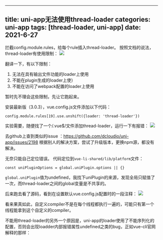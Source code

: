
---
title: uni-app无法使用thread-loader
categories: uni-app
tags: [thread-loader, uni-app]
date: 2021-6-27
---

拦截config.module.rules，给每个rule插入thread-loader。
按照文档的说法，thread-loader有使用限制：
![](https://gitee.com/ndrkjvmkl/picture/raw/master/2021-8-7/1628307624782-image.png)

翻译一下，有以下限制：
1. 无法在具有输出文件功能的loader上使用
2. 不能在plugin生成的loader上使）
3. 不能在访问了webpack配置的loader上使用

暂时先不理会这些限制，先让它跑起来。

 安装最新版（3.0.3），vue.config.js文件添加以下代码：
 ```
config.module.rules[19].use.unshift({loader: 'thread-loader'})
```

实验需要，随便找了一个/\.vue$/文件添加thread-loader，运行一下有报错：
![](https://gitee.com/ndrkjvmkl/picture/raw/master/2021-8-7/1628307666164-image.png)

去github上查到类似的issue ：https://github.com/dcloudio/uni-app/issues/2198
根据别人的解决方案，尝试了升级版本，更换npm源，都没有解决。

无奈只能自己定位错误。
代码定位到`vue-li-shared/lib/platform`文件：
```
const uniPluginOptions = global.uniPlugin.options || {}
```

`global.uniPlugin`值为undefined，我找下uniPlugin的来源，发现全局只赋值了一次，而thread-loader之间的global变量是不共享的。

后来跑去看了源码，看到在设置默认vue.config.js配置时的一段注释：
![](https://gitee.com/ndrkjvmkl/picture/raw/master/2021-8-7/1628307706484-image.png)

看来果真如此，自定义compiler不是在每个线程都执行一遍的，可能只有第一个线程能拿到这个自定义的compiler。

不能用thread-loader的另外一个原因是，uni-app的loader使用了不能序列化的配置，否则会出现loadder内部报错属性undefined之类的bug，正如vue-cli官网解释的那样：

